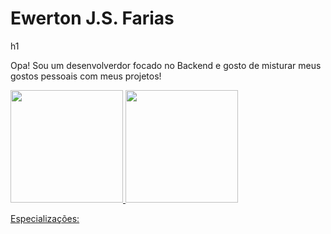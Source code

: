 <h1>Ewerton J.S. Farias</h1>h1

Opa! Sou um desenvolverdor focado no Backend e gosto de misturar meus gostos pessoais com meus projetos!

<div>
<a href="https://github.com/Ewerton-Jose">
<img loading="lazy" height="180em" src="https://github-readme-stats.vercel.app/api/top-langs/?username=Ewerton-Jose&layout=compact&langs_count=7&theme=dracula"/>
<img loading="lazy" height="180em" src="https://github-readme-stats.vercel.app/api?username=Ewerton-Jose&show_icons=true&theme=dracula&include_all_commits=true&count_private=true"/>
</div>

Especializações:

<link rel="stylesheet" type='text/css' href="https://cdn.jsdelivr.net/gh/devicons/devicon@latest/devicon.min.css" />
<link rel="stylesheet" type='text/css' href="https://cdn.jsdelivr.net/gh/devicons/devicon@latest/devicon.min.css" />
<link rel="stylesheet" type='text/css' href="https://cdn.jsdelivr.net/gh/devicons/devicon@latest/devicon.min.css" />
          
                    
